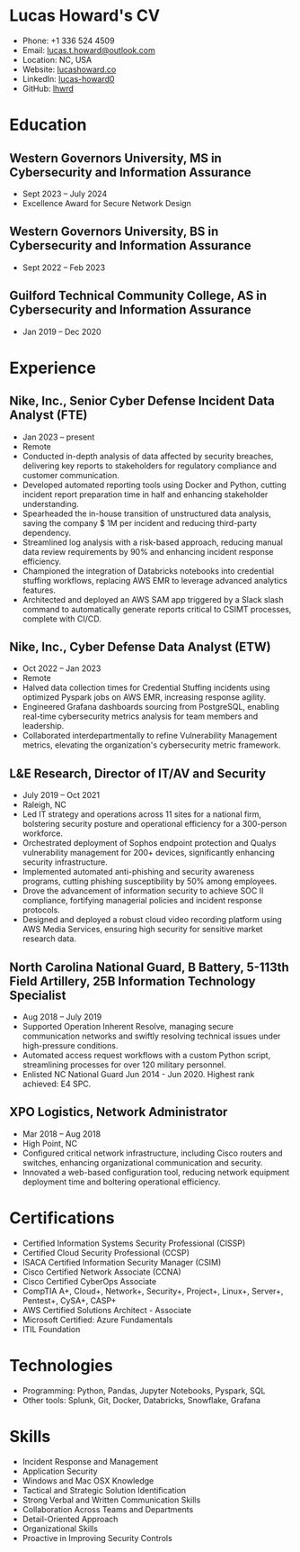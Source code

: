 # Lucas Howard's CV

- Phone: +1 336 524 4509
- Email: [lucas.t.howard@outlook.com](mailto:lucas.t.howard@outlook.com)
- Location: NC, USA
- Website: [lucashoward.co](https://lucashoward.co/)
- LinkedIn: [lucas-howard0](https://linkedin.com/in/lucas-howard0)
- GitHub: [lhwrd](https://github.com/lhwrd)


# Education

## Western Governors University, MS in Cybersecurity and Information Assurance

- Sept 2023 – July 2024
- Excellence Award for Secure Network Design

## Western Governors University, BS in Cybersecurity and Information Assurance

- Sept 2022 – Feb 2023

## Guilford Technical Community College, AS in Cybersecurity and Information Assurance

- Jan 2019 – Dec 2020

# Experience

## Nike, Inc., Senior Cyber Defense Incident Data Analyst (FTE)

- Jan 2023 – present
- Remote
- Conducted in-depth analysis of data affected by security breaches, delivering key reports to stakeholders for regulatory compliance and customer communication.
- Developed automated reporting tools using Docker and Python, cutting incident report preparation time in half and enhancing stakeholder understanding.
- Spearheaded the in-house transition of unstructured data analysis, saving the company \$ 1M per incident and reducing third-party dependency.
- Streamlined log analysis with a risk-based approach, reducing manual data review requirements by 90% and enhancing incident response efficiency.
- Championed the integration of Databricks notebooks into credential stuffing workflows, replacing AWS EMR to leverage advanced analytics features.
- Architected and deployed an AWS SAM app triggered by a Slack slash command to automatically generate reports critical to CSIMT processes, complete with CI/CD.

## Nike, Inc., Cyber Defense Data Analyst (ETW)

- Oct 2022 – Jan 2023
- Remote
- Halved data collection times for Credential Stuffing incidents using optimized Pyspark jobs on AWS EMR, increasing response agility.
- Engineered Grafana dashboards sourcing from PostgreSQL, enabling real-time cybersecurity metrics analysis for team members and leadership.
- Collaborated interdepartmentally to refine Vulnerability Management metrics, elevating the organization's cybersecurity metric framework.

## L&E Research, Director of IT/AV and Security

- July 2019 – Oct 2021
- Raleigh, NC
- Led IT strategy and operations across 11 sites for a national firm, bolstering security posture and operational efficiency for a 300-person workforce.
- Orchestrated deployment of Sophos endpoint protection and Qualys vulnerability management for 200+ devices, significantly enhancing security infrastructure.
- Implemented automated anti-phishing and security awareness programs, cutting phishing susceptibility by 50% among employees.
- Drove the advancement of information security to achieve SOC II compliance, fortifying managerial policies and incident response protocols.
- Designed and deployed a robust cloud video recording platform using AWS Media Services, ensuring high security for sensitive market research data.

## North Carolina National Guard, B Battery, 5-113th Field Artillery, 25B Information Technology Specialist

- Aug 2018 – July 2019
- Supported Operation Inherent Resolve, managing secure communication networks and swiftly resolving technical issues under high-pressure conditions.
- Automated access request workflows with a custom Python script, streamlining processes for over 120 military personnel.
- Enlisted NC National Guard Jun 2014 - Jun 2020. Highest rank achieved: E4 SPC.

## XPO Logistics, Network Administrator

- Mar 2018 – Aug 2018
- High Point, NC
- Configured critical network infrastructure, including Cisco routers and switches, enhancing organizational communication and security.
- Innovated a web-based configuration tool, reducing network equipment deployment time and boltering operational efficiency.

# Certifications

- Certified Information Systems Security Professional (CISSP)
- Certified Cloud Security Professional (CCSP)
- ISACA Certified Information Security Manager (CSIM)
- Cisco Certified Network Associate (CCNA)
- Cisco Certified CyberOps Associate
- CompTIA A+, Cloud+, Network+, Security+, Project+, Linux+, Server+, Pentest+, CySA+, CASP+
- AWS Certified Solutions Architect - Associate
- Microsoft Certified: Azure Fundamentals
- ITIL Foundation
# Technologies

- Programming: Python, Pandas, Jupyter Notebooks, Pyspark, SQL
- Other tools: Splunk, Git, Docker, Databricks, Snowflake, Grafana
# Skills

- Incident Response and Management
- Application Security
- Windows and Mac OSX Knowledge
- Tactical and Strategic Solution Identification
- Strong Verbal and Written Communication Skills
- Collaboration Across Teams and Departments
- Detail-Oriented Approach
- Organizational Skills
- Proactive in Improving Security Controls
